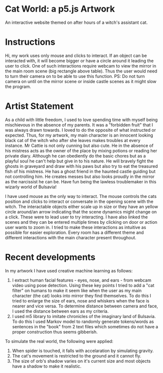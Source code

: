 # Cat World: a p5.js Artwork
An interactive website themed on after hours of a witch's assistant cat.

# Instructions
Hi, my work uses only mouse and clicks to interact. If an object can be interacted with, it will become bigger or have a circle around it leading the user to click. One of such interactions require webcam to view the mirror in the main room scene (big rectangle above table). Thus the user would need to turn their camera on to be able to use this function. 
PS: Do not turn camera on until on the mirror scene or inside castle scenes as it might slow the program.

# Artist Statement
As a child with little freedom, I used to love spending time with myself being mischievous in the absence of my parents. It was a "forbidden fruit" that I was always drawn towards. I loved to do the opposite of what instructed or expected. Thus, for my artwork, my main character is an innocent looking black cat of the witch who after she leaves makes troubles at every instance. Mr Cattie is not only cunning but also cute. He in the absence of his mistress acts as the owner of the place by mixing potions or reading her private diary. Although he can obediently do the basic chores but as a playful soul he can't help but give in to his nature. He will bravely fight the ghosts in graveyard and draw with his paws but also try to eat the treasured fish of his mistress. He has a ghost friend in the haunted castle guiding but not controlling him. He creates messes but also looks proudly in the mirror as the narcissist he can be. Have fun being the lawless troublemaker in this wizarly world of Bulsavia!

I have used mouse as the only way to interact. The mouse controls the cats position and clicks to interact or conversate in the opening scene with the witch. The interactable objects either scale up in size or they have an yellow circle around/an arrow indicating that the scene dynamics might change on a click. These were to lead user to try interacting. I have also linked the scenes and they can be entered multiple times by clicking on door or action user wants to zoom in. I tried to make these interactions as intuitive as possible for easier exploration. Every room has a different theme and different interactions with the main character present throughout.

# Recent developments
In my artwork I have used creative machine learning as follows:
1. I extract human facial features - eyes, nose, and ears - from webcam video using pose detection. Using these key points I tried to add a "cat filter" on humans to make it seem like when the user as my main character (the cat) looks into mirror they find themselves. To do this I tried to enlarge the size of ears, nose and whiskers when the face is nearer and vice versa. To determine distance between camera and face, I used the distance between ears as my criteria.
2. I used m5 library to imitate chronicles of the imaginary land of Bulsavia. To do this I used Markov model to randomly generate tokens/words as sentences in the "book" from 2 text files which sometimes do not have a proper construction thus seems gibberish.

To simulate the real world, the following were applied:
1. When spider is touched, it falls with accelaration by simulating gravity.
2. The cat's movement is restricted to the ground and it cannot fly.
3. The size of orb's shadow varies on it's current size and most objects have a shadow to make it realistic.
